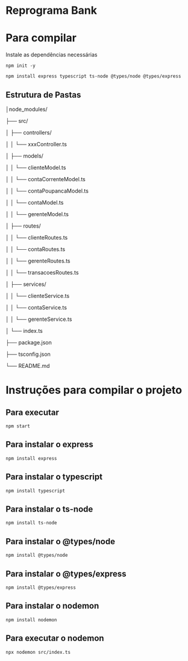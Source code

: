 # Reprograma Bank

# Para compilar
Instale as dependências necessárias

`npm init -y`

`npm install express typescript ts-node @types/node @types/express`

## Estrutura de Pastas

│node_modules/

├── src/

│   ├── controllers/

│   │   └── xxxController.ts

│   ├── models/

│   │   └── clienteModel.ts

│   │   └── contaCorrenteModel.ts

│   │   └── contaPoupancaModel.ts

│   │   └── contaModel.ts

│   │   └── gerenteModel.ts

│   ├── routes/

│   │   └── clienteRoutes.ts

│   │   └── contaRoutes.ts

│   │   └── gerenteRoutes.ts

│   │   └── transacoesRoutes.ts

│   ├── services/

│   │   └── clienteService.ts

│   │   └── contaService.ts

│   │   └── gerenteService.ts

│   └── index.ts

├── package.json

├── tsconfig.json

└── README.md

# Instruções para compilar o projeto
## Para executar
`npm start`

## Para instalar o express
`npm install express`

## Para instalar o typescript
`npm install typescript`

## Para instalar o ts-node
`npm install ts-node`

## Para instalar o @types/node
`npm install @types/node`

## Para instalar o @types/express
`npm install @types/express`

## Para instalar o nodemon
`npm install nodemon`

## Para executar o nodemon
`npx nodemon src/index.ts`
